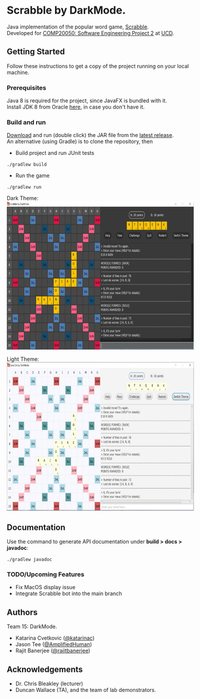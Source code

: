 # Scrabble by DarkMode.
Java implementation of the popular word game, [Scrabble](https://en.wikipedia.org/wiki/Scrabble).   
Developed for [COMP20050: Software Engineering Project 2](https://sisweb.ucd.ie/usis/!W_HU_MENU.P_PUBLISH?p_tag=MODULE&MODULE=COMP20050) 
at [UCD](https://www.ucd.ie/cs/).

## Getting Started
Follow these instructions to get a copy of the project running on your local machine.

### Prerequisites
Java 8 is required for the project, since JavaFX is bundled with it.   
Install JDK 8 from Oracle [here](https://www.oracle.com/java/technologies/javase/javase-jdk8-downloads.html), 
in case you don't have it.

### Build and run
[Download](https://github.com/rajitbanerjee/Scrabble/releases/download/v5.0/Scrabble-5.0.jar) 
and run (double click) the JAR file from the [latest release](https://github.com/rajitbanerjee/Scrabble/releases).  
An alternative (using Gradle) is to clone the repository, then
* Build project and run JUnit tests
```
./gradlew build
```
* Run the game
```
./gradlew run
``` 

Dark Theme:  
  <img src="images/DarkTheme.jpg" height="400" width="800">   

Light Theme:   
  <img src="images/LightTheme.jpg" height="400" width="800">   


## Documentation
Use the command to generate API documentation under **build > docs > javadoc**:
```
./gradlew javadoc
```  
### TODO/Upcoming Features
* Fix MacOS display issue
* Integrate Scrabble bot into the main branch

## Authors
Team 15: DarkMode.
* Katarina Cvetkovic ([@katarinac](https://github.com/katarinac))
* Jason Tee ([@AmplifiedHuman](https://github.com/AmplifiedHuman))
* Rajit Banerjee ([@rajitbanerjee](https://github.com/rajitbanerjee))

## Acknowledgements 
* Dr. Chris Bleakley (lecturer)
* Duncan Wallace (TA), and the team of lab demonstrators.
